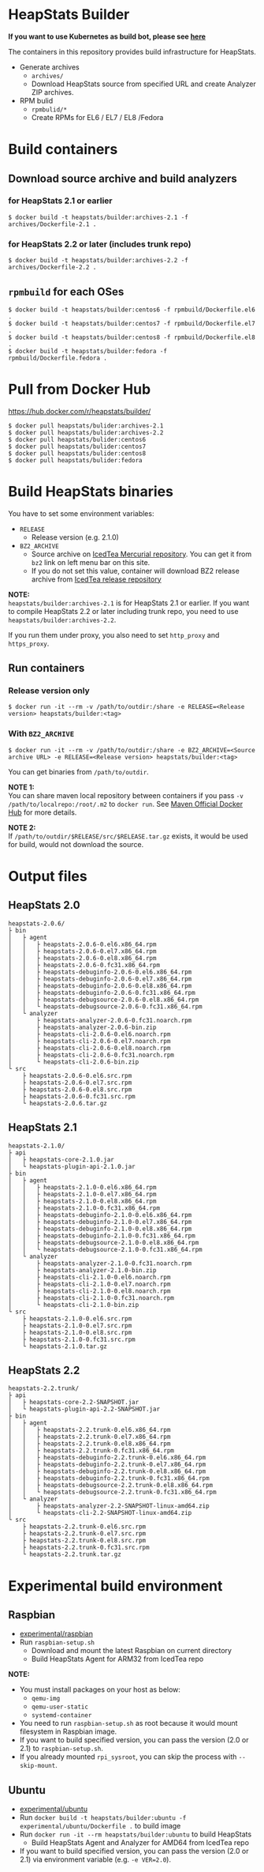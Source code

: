 HeapStats Builder
===================

**If you want to use Kubernetes as build bot, please see [here](https://github.com/HeapStats/heapstats-builder/blob/master/k8s)**

The containers in this repository provides build infrastructure for HeapStats.

* Generate archives
    * `archives/`
    * Download HeapStats source from specified URL and create Analyzer ZIP archives.
* RPM bulid
    * `rpmbulid/*`
    * Create RPMs for EL6 / EL7 / EL8 /Fedora

# Build containers

## Download source archive and build analyzers

### for HeapStats 2.1 or earlier

```
$ docker build -t heapstats/builder:archives-2.1 -f archives/Dockerfile-2.1 .
```

### for HeapStats 2.2 or later (includes trunk repo)

```
$ docker build -t heapstats/builder:archives-2.2 -f archives/Dockerfile-2.2 .
```

## `rpmbuild` for each OSes

```
$ docker build -t heapstats/builder:centos6 -f rpmbuild/Dockerfile.el6 .
$ docker build -t heapstats/builder:centos7 -f rpmbuild/Dockerfile.el7 .
$ docker build -t heapstats/builder:centos8 -f rpmbuild/Dockerfile.el8 .
$ docker build -t heapstats/builder:fedora -f rpmbuild/Dockerfile.fedora .
```

# Pull from Docker Hub

https://hub.docker.com/r/heapstats/builder/

```
$ docker pull heapstats/bulider:archives-2.1
$ docker pull heapstats/bulider:archives-2.2
$ docker pull heapstats/bulider:centos6
$ docker pull heapstats/bulider:centos7
$ docker pull heapstats/bulider:centos8
$ docker pull heapstats/bulider:fedora
```

# Build HeapStats binaries

You have to set some environment variables:

* `RELEASE`
    * Release version (e.g. 2.1.0)
* `BZ2_ARCHIVE`
    * Source archive on [IcedTea Mercurial repository](http://icedtea.wildebeest.org/hg/). You can get it from `bz2` link on left menu bar on this site.
    * If you do not set this value, container will download BZ2 release archive from [IcedTea release repository](http://icedtea.wildebeest.org/hg/release/)

**NOTE:**  
`heapstats/builder:archives-2.1` is for HeapStats 2.1 or earlier. If you want to compile HeapStats 2.2 or later including trunk repo, you need to use `heapstats/builder:archives-2.2`.

If you run them under proxy, you also need to set `http_proxy` and `https_proxy`.

## Run containers

### Release version only

```
$ docker run -it --rm -v /path/to/outdir:/share -e RELEASE=<Release version> heapstats/builder:<tag>
```

### With `BZ2_ARCHIVE`
```
$ docker run -it --rm -v /path/to/outdir:/share -e BZ2_ARCHIVE=<Source archive URL> -e RELEASE=<Release version> heapstats/builder:<tag>
```

You can get binaries from `/path/to/outdir`.

**NOTE 1:**  
You can share maven local repository between containers if you pass `-v /path/to/localrepo:/root/.m2` to `docker run`. See [Maven Official Docker Hub](https://hub.docker.com/_/maven) for more details.

**NOTE 2:**  
If `/path/to/outdir/$RELEASE/src/$RELEASE.tar.gz` exists, it would be used for build, would not download the source.

# Output files

## HeapStats 2.0

```
heapstats-2.0.6/
├ bin
│   ├ agent
│   │   ├ heapstats-2.0.6-0.el6.x86_64.rpm
│   │   ├ heapstats-2.0.6-0.el7.x86_64.rpm
│   │   ├ heapstats-2.0.6-0.el8.x86_64.rpm
│   │   ├ heapstats-2.0.6-0.fc31.x86_64.rpm
│   │   ├ heapstats-debuginfo-2.0.6-0.el6.x86_64.rpm
│   │   ├ heapstats-debuginfo-2.0.6-0.el7.x86_64.rpm
│   │   ├ heapstats-debuginfo-2.0.6-0.el8.x86_64.rpm
│   │   ├ heapstats-debuginfo-2.0.6-0.fc31.x86_64.rpm
│   │   ├ heapstats-debugsource-2.0.6-0.el8.x86_64.rpm
│   │   └ heapstats-debugsource-2.0.6-0.fc31.x86_64.rpm
│   └ analyzer
│       ├ heapstats-analyzer-2.0.6-0.fc31.noarch.rpm
│       ├ heapstats-analyzer-2.0.6-bin.zip
│       ├ heapstats-cli-2.0.6-0.el6.noarch.rpm
│       ├ heapstats-cli-2.0.6-0.el7.noarch.rpm
│       ├ heapstats-cli-2.0.6-0.el8.noarch.rpm
│       ├ heapstats-cli-2.0.6-0.fc31.noarch.rpm
│       └ heapstats-cli-2.0.6-bin.zip
└ src
    ├ heapstats-2.0.6-0.el6.src.rpm
    ├ heapstats-2.0.6-0.el7.src.rpm
    ├ heapstats-2.0.6-0.el8.src.rpm
    ├ heapstats-2.0.6-0.fc31.src.rpm
    └ heapstats-2.0.6.tar.gz
```

## HeapStats 2.1

```
heapstats-2.1.0/
├ api
│   ├ heapstats-core-2.1.0.jar
│   └ heapstats-plugin-api-2.1.0.jar
├ bin
│   ├ agent
│   │   ├ heapstats-2.1.0-0.el6.x86_64.rpm
│   │   ├ heapstats-2.1.0-0.el7.x86_64.rpm
│   │   ├ heapstats-2.1.0-0.el8.x86_64.rpm
│   │   ├ heapstats-2.1.0-0.fc31.x86_64.rpm
│   │   ├ heapstats-debuginfo-2.1.0-0.el6.x86_64.rpm
│   │   ├ heapstats-debuginfo-2.1.0-0.el7.x86_64.rpm
│   │   ├ heapstats-debuginfo-2.1.0-0.el8.x86_64.rpm
│   │   ├ heapstats-debuginfo-2.1.0-0.fc31.x86_64.rpm
│   │   ├ heapstats-debugsource-2.1.0-0.el8.x86_64.rpm
│   │   └ heapstats-debugsource-2.1.0-0.fc31.x86_64.rpm
│   └ analyzer
│       ├ heapstats-analyzer-2.1.0-0.fc31.noarch.rpm
│       ├ heapstats-analyzer-2.1.0-bin.zip
│       ├ heapstats-cli-2.1.0-0.el6.noarch.rpm
│       ├ heapstats-cli-2.1.0-0.el7.noarch.rpm
│       ├ heapstats-cli-2.1.0-0.el8.noarch.rpm
│       ├ heapstats-cli-2.1.0-0.fc31.noarch.rpm
│       └ heapstats-cli-2.1.0-bin.zip
└ src
    ├ heapstats-2.1.0-0.el6.src.rpm
    ├ heapstats-2.1.0-0.el7.src.rpm
    ├ heapstats-2.1.0-0.el8.src.rpm
    ├ heapstats-2.1.0-0.fc31.src.rpm
    └ heapstats-2.1.0.tar.gz
```

## HeapStats 2.2

```
heapstats-2.2.trunk/
├ api
│   ├ heapstats-core-2.2-SNAPSHOT.jar
│   └ heapstats-plugin-api-2.2-SNAPSHOT.jar
├ bin
│   ├ agent
│   │   ├ heapstats-2.2.trunk-0.el6.x86_64.rpm
│   │   ├ heapstats-2.2.trunk-0.el7.x86_64.rpm
│   │   ├ heapstats-2.2.trunk-0.el8.x86_64.rpm
│   │   ├ heapstats-2.2.trunk-0.fc31.x86_64.rpm
│   │   ├ heapstats-debuginfo-2.2.trunk-0.el6.x86_64.rpm
│   │   ├ heapstats-debuginfo-2.2.trunk-0.el7.x86_64.rpm
│   │   ├ heapstats-debuginfo-2.2.trunk-0.el8.x86_64.rpm
│   │   ├ heapstats-debuginfo-2.2.trunk-0.fc31.x86_64.rpm
│   │   ├ heapstats-debugsource-2.2.trunk-0.el8.x86_64.rpm
│   │   └ heapstats-debugsource-2.2.trunk-0.fc31.x86_64.rpm
│   └ analyzer
│       ├ heapstats-analyzer-2.2-SNAPSHOT-linux-amd64.zip
│       └ heapstats-cli-2.2-SNAPSHOT-linux-amd64.zip
└ src
    ├ heapstats-2.2.trunk-0.el6.src.rpm
    ├ heapstats-2.2.trunk-0.el7.src.rpm
    ├ heapstats-2.2.trunk-0.el8.src.rpm
    ├ heapstats-2.2.trunk-0.fc31.src.rpm
    └ heapstats-2.2.trunk.tar.gz
```

# Experimental build environment

## Raspbian

* [experimental/raspbian](experimental/raspbian)
* Run `raspbian-setup.sh`
    * Download and mount the latest Raspbian on current directory
    * Build HeapStats Agent for ARM32 from IcedTea repo

**NOTE:**
* You must install packages on your host as below:
    * `qemu-img`
    * `qemu-user-static`
    * `systemd-container`
* You need to run `raspbian-setup.sh` as root because it would mount filesystem in Raspbian image.
* If you want to build specified version, you can pass the version (2.0 or 2.1) to `raspbian-setup.sh`.
* If you already mounted `rpi_sysroot`, you can skip the process with `--skip-mount`.

## Ubuntu

* [experimental/ubuntu](experimental/ubuntu)
* Run `docker build -t heapstats/builder:ubuntu -f experimental/ubuntu/Dockerfile .` to build image
* Run `docker run -it --rm heapstats/builder:ubuntu` to build HeapStats
    * Build HeapStats Agent and Analyzer for AMD64 from IcedTea repo
* If you want to build specified version, you can pass the version (2.0 or 2.1) via environment variable (e.g. `-e VER=2.0`).
